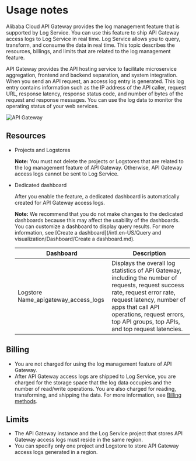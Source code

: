 # Usage notes

Alibaba Cloud API Gateway provides the log management feature that is supported by Log Service. You can use this feature to ship API Gateway access logs to Log Service in real time. Log Service allows you to query, transform, and consume the data in real time. This topic describes the resources, billings, and limits that are related to the log management feature.

API Gateway provides the API hosting service to facilitate microservice aggregation, frontend and backend separation, and system integration. When you send an API request, an access log entry is generated. This log entry contains information such as the IP address of the API caller, request URL, response latency, response status code, and number of bytes of the request and response messages. You can use the log data to monitor the operating status of your web services.

![API Gateway](https://static-aliyun-doc.oss-cn-hangzhou.aliyuncs.com/assets/img/en-US/6207549951/p5402.png)

## Resources

-   Projects and Logstores

    **Note:** You must not delete the projects or Logstores that are related to the log management feature of API Gateway. Otherwise, API Gateway access logs cannot be sent to Log Service.

-   Dedicated dashboard

    After you enable the feature, a dedicated dashboard is automatically created for API Gateway access logs.

    **Note:** We recommend that you do not make changes to the dedicated dashboards because this may affect the usability of the dashboards. You can customize a dashboard to display query results. For more information, see [Create a dashboard](/intl.en-US/Query and visualization/Dashboard/Create a dashboard.md).

    |Dashboard|Description|
    |---------|-----------|
    |Logstore Name\_apigateway\_access\_logs|Displays the overall log statistics of API Gateway, including the number of requests, request success rate, request error rate, request latency, number of apps that call API operations, request errors, top API groups, top APIs, and top request latencies.|


## Billing

-   You are not charged for using the log management feature of API Gateway.
-   After API Gateway access logs are shipped to Log Service, you are charged for the storage space that the log data occupies and the number of read/write operations. You are also charged for reading, transforming, and shipping the data. For more information, see [Billing methods](https://www.alibabacloud.com/product/log-service/pricing?spm=a3c0i.139163.9288850920.1.7690637avzyiqo).

## Limits

-   The API Gateway instance and the Log Service project that stores API Gateway access logs must reside in the same region.
-   You can specify only one project and Logstore to store API Gateway access logs generated in a region.

